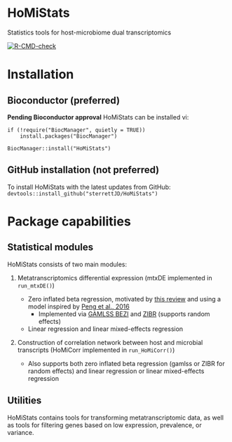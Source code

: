 # HoMiStats

Statistics tools for host-microbiome dual transcriptomics

  <!-- badges: start -->
  [![R-CMD-check](https://github.com/sterrettJD/HoMiStats/actions/workflows/r.yaml/badge.svg)](https://github.com/sterrettJD/HoMiStats/actions/workflows/r.yaml)
  <!-- badges: end -->


# Installation

## Bioconductor (preferred)
**Pending Bioconductor approval** HoMiStats can be installed vi:

```
if (!require("BiocManager", quietly = TRUE))
    install.packages("BiocManager")

BiocManager::install("HoMiStats")
```

## GitHub installation (not preferred)
To install HoMiStats with the latest updates from GitHub:
`devtools::install_github("sterrettJD/HoMiStats")`

# Package capabilities

## Statistical modules
HoMiStats consists of two main modules:

1.  Metatranscriptomics differential expression (mtxDE implemented in `run_mtxDE()`)

    -   Zero inflated beta regression, motivated by [this review](https://academic.oup.com/bib/article/24/5/bbad279/7239897) and using a model inspired by [Peng et al., 2016](https://www.ncbi.nlm.nih.gov/pmc/articles/PMC6109378/)
        - Implemented via [GAMLSS BEZI](https://www.rdocumentation.org/packages/gamlss.dist/versions/6.1-1/topics/BEZI) and [ZIBR](https://github.com/PennChopMicrobiomeProgram/ZIBR) (supports random effects) 
    -   Linear regression and linear mixed-effects regression

2.  Construction of correlation network between host and microbial transcripts (HoMiCorr implemented in `run_HoMiCorr()`)
    - Also supports both zero inflated beta regression (gamlss or ZIBR for random effects) and linear regression or linear mixed-effects regression

## Utilities
HoMiStats contains tools for transforming metatranscriptomic data, as well as tools for filtering genes based on low expression, prevalence, or variance.
